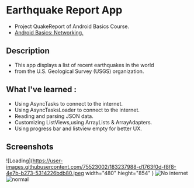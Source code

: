 # Earthquake Report App

+ Project QuakeReport of Android Basics Course.
+ [Android Basics: Networking.](https://classroom.udacity.com/courses/ud843)

## Description 
+ This app displays a list of recent earthquakes in the world
+ from the U.S. Geological Survey (USGS) organization.

## What I've learned :
+ Using AsyncTasks to connect to the internet.
+ Using AsyncTasksLoader to connect to the internet.
+ Reading and parsing JSON data.
+ Customizing ListViews,using ArrayLists & ArrayAdapters.
+ Using progress bar and listview empty for better UX.

## Screenshots 

![Loading](https://user-images.githubusercontent.com/75523002/183237988-d1763f0d-f8f8-4e7b-b273-5314226bdb80.jpeg width="480" hieght="854" ) 
![No internet](https://user-images.githubusercontent.com/75523002/183237991-24ac14a8-be3c-41f8-a356-5262705d7388.jpeg) 
![normal](https://user-images.githubusercontent.com/75523002/183237992-c0eec2cd-d3be-4b95-8650-637af37bb24a.jpg) 

